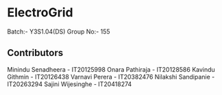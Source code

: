 # ElectroGrid

Batch:- Y3S1.04(DS)
Group No:- 155

## Contributors
Minindu Senadheera - IT20125998
Onara Pathiraja - IT20128586
Kavindu Githmin - IT20126438
Varnavi Perera - IT20382476
Nilakshi Sandipanie - IT20263294
Sajini Wijesinghe - IT20418274
